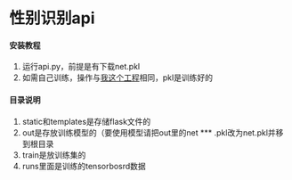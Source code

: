 # 性别识别api




#### 安装教程

1.  运行api.py，前提是有下载net.pkl
2.  如需自己训练，操作与[我这个工程](https://gitee.com/KareEnges/pytorch-CNN-SBATM)相同，pkl是训练好的


#### 目录说明

1.  static和templates是存储flask文件的
2.  out是存放训练模型的（要使用模型请把out里的net *** .pkl改为net.pkl并移到根目录
3.  train是放训练集的
4.  runs里面是训练的tensorbosrd数据

